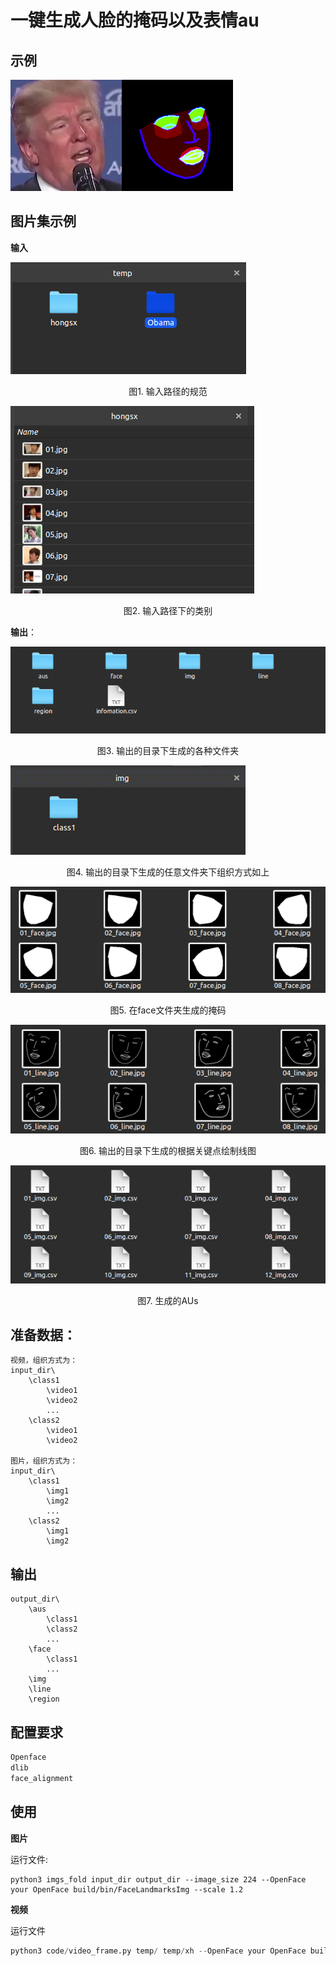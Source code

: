 # 一键生成人脸的掩码以及表情au

## 示例

![Donald.png](Donald.png)![Donald_mask.png](Donald_mask.png)



## 图片集示例

**输入**

![input_dir type](scripts/Input_dir.png)

<center>图1. 输入路径的规范</center>

![Input_class](scripts/Input_class.png)

<center>图2. 输入路径下的类别</center>

**输出**：

![imgs_fold output_dir](scripts/imgs_fold_output_dir.png)

<center>图3. 输出的目录下生成的各种文件夹</center>

![imgs_fold output_dir imgs subdir](scripts/imgs_fold_output_dir_imgs_subdir.png)

<center>图4. 输出的目录下生成的任意文件夹下组织方式如上</center>

![imgs_fold output_dir mask](scripts/imgs_fold_output_dir_mask.png)

<center>图5. 在face文件夹生成的掩码</center>

![imgs_fold output_dir lines](scripts/imgs_fold_output_dir_lines.png)

<center>图6. 输出的目录下生成的根据关键点绘制线图</center>

![imgs_fold output_dir](scripts/imgs_fold_output_dir_aus.png)

<center>图7. 生成的AUs</center>



## 准备数据：

```shell
视频，组织方式为：
input_dir\
	\class1
		\video1
		\video2
		...
	\class2
		\video1
		\video2
		
图片，组织方式为：
input_dir\
	\class1
		\img1
		\img2
		...
	\class2
		\img1
		\img2
```



## 输出

```shell
output_dir\
	\aus
		\class1
		\class2
		...
    \face
    	\class1
    	...
    \img
	\line
	\region
```



## 配置要求

```python
Openface
dlib
face_alignment
```



## 使用

**图片**

运行文件:

```shell
python3 imgs_fold input_dir output_dir --image_size 224 --OpenFace your OpenFace build/bin/FaceLandmarksImg --scale 1.2
```

**视频**

运行文件

```python
python3 code/video_frame.py temp/ temp/xh --OpenFace your OpenFace build/bin/FaceLandmarksImg --image_size 224 --scale 1.2
```

